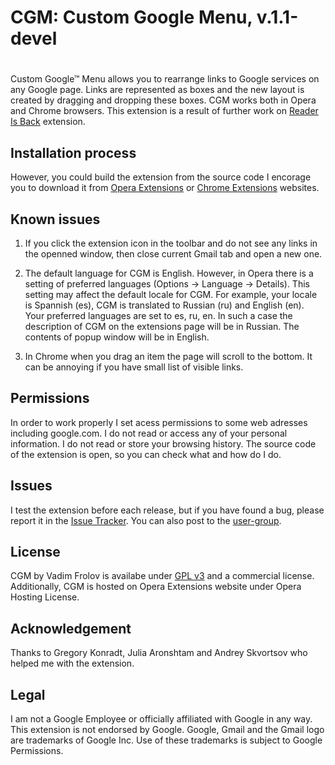 # CGM: Custom Google Menu, v.1.1-devel
#

Custom Google™ Menu allows you to rearrange links to Google services on any Google page. Links are represented as boxes and the new layout is created by dragging and dropping these boxes. CGM works both in Opera and Chrome browsers. This extension is a result of further work on [Reader Is Back](https://github.com/fralik/Reader-is-back) extension.

## Installation process

However, you could build the extension from the source code I encorage you to download it from [Opera Extensions](https://addons.opera.com/en/addons/extensions/details/cgm-custom-google-menu/?display=en) or [Chrome Extensions](https://chrome.google.com/webstore/detail/jlmhhcdodlafcgaopokedcaejpbiagkk) websites.

## Known issues

1. If you click the extension icon in the toolbar and do not see any links in the openned window, then close current Gmail tab and open a new one.

2. The default language for CGM is English. However, in Opera there is a setting of preferred languages (Options -> Language -> Details). This setting may affect the default locale for CGM. For example, your locale is Spannish (es), CGM is translated to Russian (ru) and English (en). Your preferred languages are set to es, ru, en. In such a case the description of CGM on the extensions page will be in Russian. The contents of popup window will be in English.

3. In Chrome when you drag an item the page will scroll to the bottom. It can be annoying if you have small list of visible links.

## Permissions
In order to work properly I set acess permissions to some web adresses including google.com. I do not read or access any of your personal information. I do not read or store your browsing history. The source code of the extension is open, so you can check what and how do I do.

## Issues
I test the extension before each release, but if you have found a bug, please report it in the [Issue Tracker](https://github.com/fralik/CGM/issues). You can also post to the [user-group](http://groups.google.com/group/cgm-users/).

## License

CGM by Vadim Frolov is availabe under [GPL v3](http://www.gnu.org/licenses/gpl.txt) and a commercial license. Additionally, CGM is hosted on Opera Extensions website under Opera Hosting License.

## Acknowledgement

Thanks to Gregory Konradt, Julia Aronshtam and Andrey Skvortsov who helped me with the extension.

## Legal
I am not a Google Employee or officially affiliated with Google in any way. This extension is not endorsed by Google. Google, Gmail and the Gmail logo are trademarks of Google Inc. Use of these trademarks is subject to Google Permissions.